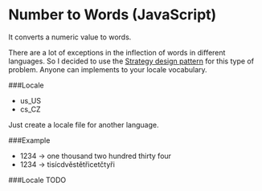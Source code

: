 # Number to Words (JavaScript)
It converts a numeric value to words.

There are a lot of exceptions in the inflection of words in different languages. 
So I decided to use the [Strategy design pattern](http://en.wikipedia.org/wiki/Strategy_pattern) for this type of problem.
Anyone can implements to your locale vocabulary.

###Locale
 - us_US
 - cs_CZ
 
Just create a locale file for another language.
 
###Example
 - 1234 -> one thousand two hundred thirty four
 - 1234 -> tisícdvěstětřicetčtyři
 
###Locale
TODO